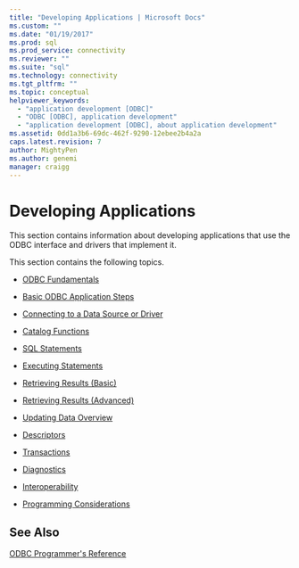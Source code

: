 ```yaml
---
title: "Developing Applications | Microsoft Docs"
ms.custom: ""
ms.date: "01/19/2017"
ms.prod: sql
ms.prod_service: connectivity
ms.reviewer: ""
ms.suite: "sql"
ms.technology: connectivity
ms.tgt_pltfrm: ""
ms.topic: conceptual
helpviewer_keywords: 
  - "application development [ODBC]"
  - "ODBC [ODBC], application development"
  - "application development [ODBC], about application development"
ms.assetid: 0dd1a3b6-69dc-462f-9290-12ebee2b4a2a
caps.latest.revision: 7
author: MightyPen
ms.author: genemi
manager: craigg
---
```

# Developing Applications
This section contains information about developing applications that use the ODBC interface and drivers that implement it.  
  
 This section contains the following topics.  
  
-   [ODBC Fundamentals](../../../odbc/reference/develop-app/odbc-fundamentals.md)  
  
-   [Basic ODBC Application Steps](../../../odbc/reference/develop-app/basic-odbc-application-steps.md)  
  
-   [Connecting to a Data Source or Driver](../../../odbc/reference/develop-app/connecting-to-a-data-source-or-driver.md)  
  
-   [Catalog Functions](../../../odbc/reference/develop-app/catalog-functions.md)  
  
-   [SQL Statements](../../../odbc/reference/develop-app/sql-statements.md)  
  
-   [Executing Statements](../../../odbc/reference/develop-app/executing-statements-odbc.md)  
  
-   [Retrieving Results (Basic)](../../../odbc/reference/develop-app/retrieving-results-basic.md)  
  
-   [Retrieving Results (Advanced)](../../../odbc/reference/develop-app/retrieving-results-advanced.md)  
  
-   [Updating Data Overview](../../../odbc/reference/develop-app/updating-data-overview.md)  
  
-   [Descriptors](../../../odbc/reference/develop-app/descriptors.md)  
  
-   [Transactions](../../../odbc/reference/develop-app/transactions-odbc.md)  
  
-   [Diagnostics](../../../odbc/reference/develop-app/diagnostics.md)  
  
-   [Interoperability](../../../odbc/reference/develop-app/interoperability.md)  
  
-   [Programming Considerations](../../../odbc/reference/develop-app/programming-considerations.md)  
  
## See Also  
 [ODBC Programmer's Reference](../../../odbc/reference/odbc-programmer-s-reference.md)

